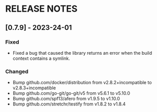# RELEASE NOTES

## [0.7.9] - 2023-24-01

### Fixed

- Fixed a bug that caused the library returns an error when the build context contains a symlink.

### Changed

- Bump github.com/docker/distribution from v2.8.2+incompatible to v2.8.3+incompatible
- Bump github.com/go-git/go-git/v5 from v5.6.1 to v5.10.0
- Bump github.com/spf13/afero from v1.9.5 to v1.10.0
- Bump github.com/stretchr/testify from v1.8.2 to v1.8.4

